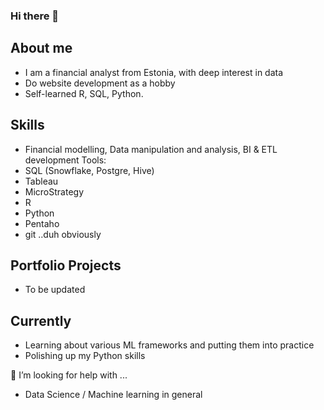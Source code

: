 ### Hi there 👋

## About me

* I am a financial analyst from Estonia, with deep interest in data
* Do website development as a hobby
* Self-learned R, SQL, Python.

## Skills
* Financial modelling, Data manipulation and analysis, BI & ETL development
Tools:
* SQL (Snowflake, Postgre, Hive)
* Tableau
* MicroStrategy
* R
* Python
* Pentaho
* git ..duh obviously

## Portfolio Projects
* To be updated

## Currently
* Learning about various ML frameworks and putting them into practice
* Polishing up my Python skills

🤔 I’m looking for help with ...
* Data Science / Machine learning in general
